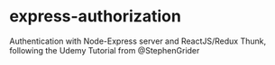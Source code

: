 # express-authorization

Authentication with Node-Express server and ReactJS/Redux Thunk, following the Udemy Tutorial from @StephenGrider
